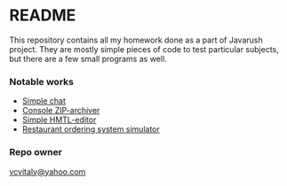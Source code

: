 # README #

This repository contains all my homework done as a part of Javarush project.
They are mostly simple pieces of code to test particular subjects, but there are a few small programs as well.

### Notable works ###

* [Simple chat](https://github.com/vcvitaly/JavaRushTasks/tree/master/3.JavaMultithreading/src/com/javarush/task/task30/task3008)
* [Console ZIP-archiver](https://github.com/vcvitaly/JavaRushTasks/tree/master/3.JavaMultithreading/src/com/javarush/task/task31/task3110)
* [Simple HMTL-editor](https://github.com/vcvitaly/JavaRushTasks/tree/master/3.JavaMultithreading/src/com/javarush/task/task32/task3209)
* [Restaurant ordering system simulator](https://github.com/vcvitaly/JavaRushTasks/tree/master/3.JavaMultithreading/src/com/javarush/task/task27/task2712)

### Repo owner ###

vcvitaly@yahoo.com